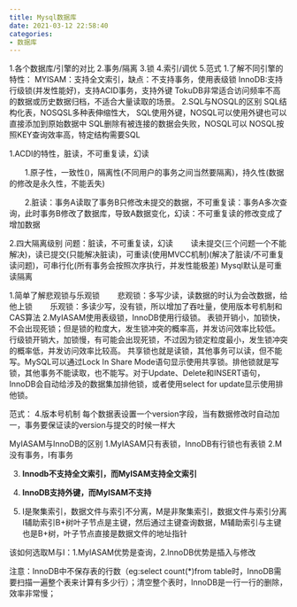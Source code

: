 ```yaml
---
title: Mysql数据库
date: 2021-03-12 22:58:40
categories: 
- 数据库
---
```

1.各个数据库/引擎的对比 2.事务/隔离  3.锁  4.索引/调优 5.范式
1.了解不同引擎的特性：
	MYISAM：支持全文索引，缺点：不支持事务，使用表级锁
	InnoDB:支持行级锁(并发性能好)，支持ACID事务，支持外键
	TokuDB非常适合访问频率不高的数据或历史数据归档，不适合大量读取的场景。
2.SQL与NOSQL的区别
	SQL结构化表，NOSQSL多种表伸缩性大，
	SQL使用外键，NOSQL可以使用外键也可以直接添加到原始数据中
	SQL删除有被连接的数据会失败，NOSQL可以
	NOSQL按照KEY查询效率高，特定结构需要SQL
	
1.ACDI的特性，脏读，不可重复读，幻读

　　1.原子性，一致性()，隔离性(不同用户的事务之间当然要隔离)，持久性(数据的修改是永久性，不能丢失)

　　2.脏读：事务A读取了事务B只修改未提交的数据，不可重复读：事务A多次查询，此时事务B修改了数据库，导致A数据变化，幻读：不可重复读的修改变成了增加数据

2.四大隔离级别
	问题：脏读，不可重复读，幻读
　　读未提交(三个问题一个不能解决)，读已提交(只能解决脏读)，可重读(使用MVCC机制)(解决了脏读/不可重复读问题)，可串行化(所有事务会按照次序执行，并发性能极差)
	Mysql默认是可重读隔离
	
	
1.简单了解悲观锁与乐观锁
　　悲观锁：多写少读，读数据的时认为会改数据，给他上锁
　　乐观锁：多读少写，没有锁，所以增加了吞吐量，使用版本号机制和CAS算法
2.MyIASAM使用表级锁，InnoDB使用行级锁。
	表锁开销小，加锁快，不会出现死锁；但是锁的粒度大，发生锁冲突的概率高，并发访问效率比较低。
	行级锁开销大，加锁慢，有可能会出现死锁，不过因为锁定粒度最小，发生锁冲突的概率低，并发访问效率比较高。
	共享锁也就是读锁，其他事务可以读，但不能写。MySQL可以通过Lock In Share Mode语句显示使用共享锁。排他锁就是写锁，其他事务不能读取，也不能写。对于Update、Delete和INSERT语句，InnoDB会自动给涉及的数据集加排他锁，或者使用select for update显示使用排他锁。

范式：
4.版本号机制
每个数据表设置一个version字段，当有数据修改时自动加一，事务要保证读的version与提交的时候一样大

 MyIASAM与InnoDB的区别
	1.MyIASAM只有表锁，InnoDB有行锁也有表锁
	2.M没有事务，I有事务

 3. **Innodb不支持全文索引，而MyISAM支持全文索引**

 4. **InnoDB支持外键，而MyISAM不支持**

 5. I是聚集索引，数据文件与索引不分离，M是非聚集索引，数据文件与索引分离
    I辅助索引B+树叶子节点是主键，然后通过主键查询数据，M辅助索引与主键也是B+树，叶子节点直接是数据文件的地址指针

    

该如何选取M与I：1.MyIASAM优势是查询，2.InnoDB优势是插入与修改

注意：InnoDB中不保存表的行数（eg:select count(*)from table时，InnoDB需要扫描一遍整个表来计算有多少行）；清空整个表时，InnoDB是一行一行的删除，效率非常慢；